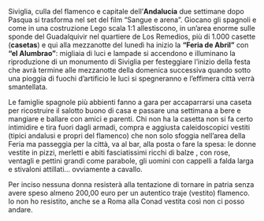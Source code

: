 Siviglia, culla del flamenco e capitale dell’**Andalucia** due settimane dopo Pasqua si trasforma nel set del film “Sangue e arena”. 
Giocano gli spagnoli e come in una costruzione Lego scala 1:1 allestiscono, in un’area enorme  sulle sponde del Guadalquivir nel quartiere de Los Remedios, più di 1.000 casette (**casetas**) e qui alla mezzanotte del lunedì ha inizio la **“Feria de Abril”** con **“el Alumbrao”**: migliaia di luci e lampade si accendono e illuminano la riproduzione di un monumento di Siviglia per festeggiare l’inizio della festa che avrà termine alle mezzanotte della domenica successiva quando sotto una pioggia di fuochi d’artificio le luci si spegneranno e l’effimera città verrà smantellata. 

Le famiglie spagnole più abbienti fanno a gara per accaparrarsi una caseta per ricostruire il salotto buono di casa e passare una settimana a bere e mangiare e ballare con amici e parenti. Chi non ha la casetta non si fa certo intimidire e tira fuori dagli armadi, compra e aggiusta caleidoscopici vestiti (tipici andalusi e propri del flamenco) che non solo sfoggia nell’area della Feria ma passeggia per la città, va al bar, alla posta o fare la spesa: le donne vestite in pizzi, merletti e abiti fasciatissimi ricchi di balze , con rose, ventagli e pettini grandi come parabole, gli uomini con cappelli a falda larga e stivaloni attillati… ovviamente a cavallo.  

Per inciso nessuna donna resisterà alla tentazione di tornare in patria senza avere speso almeno 200,00 euro per un autentico traje (vestito) flamenco. Io non ho resistito, anche se a Roma alla Conad vestita così non ci posso andare.
